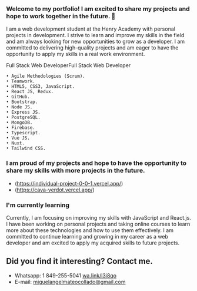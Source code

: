 ### Welcome to my portfolio! I am excited to share my projects and hope to work together in the future. 👋

I am a web development student at the Henry Academy with personal projects in development. I strive to learn and improve my skills in the field and am always looking for new opportunities to grow as a developer. I am committed to delivering high-quality projects and am eager to have the opportunity to apply my skills in a real work environment.

Full Stack Web DeveloperFull Stack Web Developer
```
• Agile Methodologies (Scrum). 
• Teamwork.
• HTML5, CSS3, JavaScript. 
• React JS, Redux. 
• GitHub. 
• Bootstrap. 
• Node JS. 
• Express JS. 
• PostgreSQL. 
• MongoDB.
• Firebase.
• Typescript.
• Vue JS.
• Nuxt.
• Tailwind CSS.
```
### I am proud of my projects and hope to have the opportunity to share my skills with more projects in the future.
* (https://individual-project-0-0-1.vercel.app/)
* (https://cava-verdot.vercel.app/)

### I'm currently learning

Currently, I am focusing on improving my skills with JavaScript and React.js. I have been working on personal projects and taking online courses to learn more about these technologies and how to use them effectively. I am committed to continue learning and growing in my career as a web developer and am excited to apply my acquired skills to future projects.

 ## Did you find it interesting? Contact me.
 
 * Whatsapp: 1 849-255-5041  [wa.link/l3i8qo](https://wa.me/18492555041)
 * E-mail: miguelangelmateocollado@gmail.com

<!--
**MiguelMateoCollado/MiguelMateoCollado** is a ✨ _special_ ✨ repository because its `README.md` (this file) appears on your GitHub profile.

Here are some ideas to get you started:

- 🔭 I’m currently working on ...
- 🌱 I’m currently learning ...
- 👯 I’m looking to collaborate on ...
- 🤔 I’m looking for help with ...
- 💬 Ask me about ...
- 📫 How to reach me: ...
- 😄 Pronouns: ...
- ⚡ Fun fact: ...
-->
